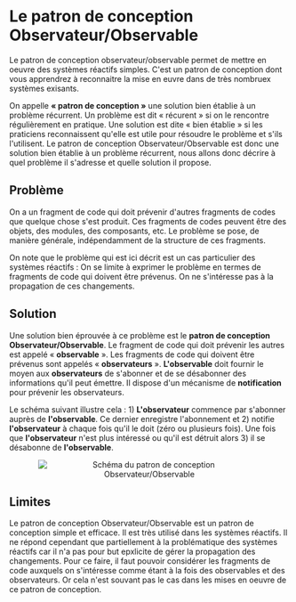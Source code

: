 # Le patron de conception Observateur/Observable

Le patron de conception observateur/observable permet de mettre en oeuvre des systèmes réactifs simples. C'est un patron de conception dont vous apprendrez à reconnaitre la mise en euvre dans de très nombruex systèmes exisants.

On appelle **« patron de conception »** une solution bien établie à un problème récurrent. Un problème est dit « récurent » si on le rencontre régulièrement en pratique. Une solution est dite « bien établie » si les praticiens reconnaissent qu'elle est utile pour résoudre le problème et s'ils l'utilisent. Le patron de conception Observateur/Observable est donc une solution bien établie à un problème récurrent, nous allons donc décrire à quel problème il s'adresse et quelle solution il propose.

## Problème

On a un fragment de code qui doit prévenir d'autres fragments de codes que quelque chose s'est produit. Ces fragments de codes peuvent être des objets, des modules, des composants, etc. Le problème se pose, de manière générale, indépendamment de la structure de ces fragments.

On note que le problème qui est ici décrit est un cas particulier des systèmes réactifs : On se limite à exprimer le problème en termes de fragments de code qui doivent être prévenus. On ne s'intéresse pas à la propagation de ces changements.

## Solution

Une solution bien éprouvée à ce problème est le **patron de conception Observateur/Observable**. Le fragment de code qui doit prévenir les autres est appelé « **observable** ». Les fragments de code qui doivent être prévenus sont appelés « **observateurs** ». **L'observable** doit fournir le moyen aux **observateurs** de s'abonner et de se désabonner des informations qu'il peut émettre. Il dispose d'un mécanisme de **notification** pour prévenir les observateurs.

Le schéma suivant illustre cela : 1) **L'observateur** commence par s'abonner auprès de **l'observable**. Ce dernier enregistre l'abonnement et 2) notifie **l'observateur** à chaque fois qu'il le doit (zéro ou plusieurs fois). Une fois que **l'observateur** n'est plus intéressé ou qu'il est détruit alors 3) il se désabonne de **l'observable**.

<div style="text-align:center">
    <img src="assets/progReactive/Schema_IV.2.gif" alt="Schéma du patron de conception Observateur/Observable" style="max-width: min(100%, 400px)" />
</div>

## Limites

Le patron de conception Observateur/Observable est un patron de conception simple et efficace. Il est très utilisé dans les systèmes réactifs. Il ne répond cependant que partiellement à la problématique des systèmes réactifs car il n'a pas pour but epxlicite de gérer la propagation des changements. Pour ce faire, il faut pouvoir considérer les fragments de code auxquels on s'intéresse comme étant à la fois des observables et des observateurs. Or cela n'est souvant pas le cas dans les mises en oeuvre de ce patron de conception.
